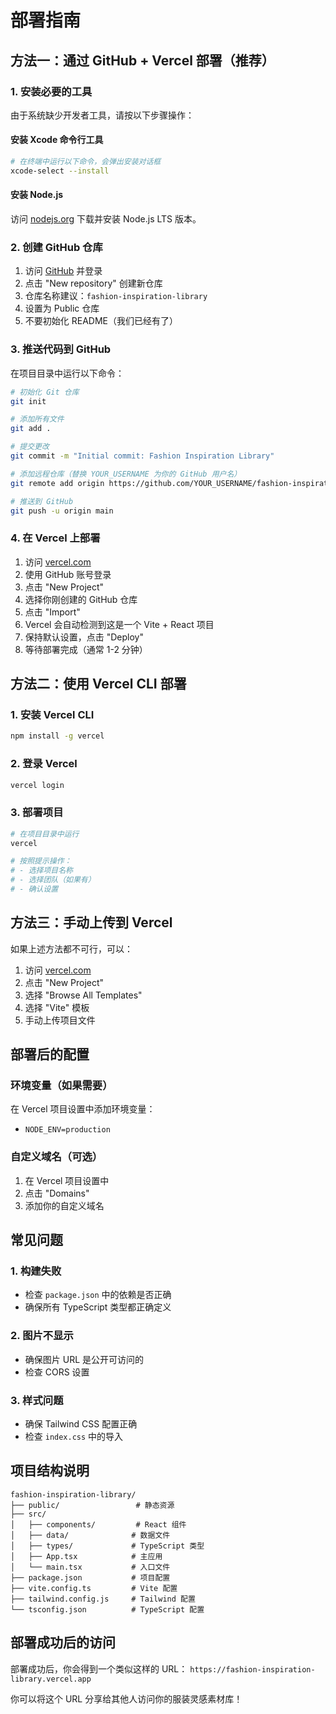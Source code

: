 # 部署指南

## 方法一：通过 GitHub + Vercel 部署（推荐）

### 1. 安装必要的工具

由于系统缺少开发者工具，请按以下步骤操作：

#### 安装 Xcode 命令行工具
```bash
# 在终端中运行以下命令，会弹出安装对话框
xcode-select --install
```

#### 安装 Node.js
访问 [nodejs.org](https://nodejs.org/) 下载并安装 Node.js LTS 版本。

### 2. 创建 GitHub 仓库

1. 访问 [GitHub](https://github.com) 并登录
2. 点击 "New repository" 创建新仓库
3. 仓库名称建议：`fashion-inspiration-library`
4. 设置为 Public 仓库
5. 不要初始化 README（我们已经有了）

### 3. 推送代码到 GitHub

在项目目录中运行以下命令：

```bash
# 初始化 Git 仓库
git init

# 添加所有文件
git add .

# 提交更改
git commit -m "Initial commit: Fashion Inspiration Library"

# 添加远程仓库（替换 YOUR_USERNAME 为你的 GitHub 用户名）
git remote add origin https://github.com/YOUR_USERNAME/fashion-inspiration-library.git

# 推送到 GitHub
git push -u origin main
```

### 4. 在 Vercel 上部署

1. 访问 [vercel.com](https://vercel.com)
2. 使用 GitHub 账号登录
3. 点击 "New Project"
4. 选择你刚创建的 GitHub 仓库
5. 点击 "Import"
6. Vercel 会自动检测到这是一个 Vite + React 项目
7. 保持默认设置，点击 "Deploy"
8. 等待部署完成（通常 1-2 分钟）

## 方法二：使用 Vercel CLI 部署

### 1. 安装 Vercel CLI
```bash
npm install -g vercel
```

### 2. 登录 Vercel
```bash
vercel login
```

### 3. 部署项目
```bash
# 在项目目录中运行
vercel

# 按照提示操作：
# - 选择项目名称
# - 选择团队（如果有）
# - 确认设置
```

## 方法三：手动上传到 Vercel

如果上述方法都不可行，可以：

1. 访问 [vercel.com](https://vercel.com)
2. 点击 "New Project"
3. 选择 "Browse All Templates"
4. 选择 "Vite" 模板
5. 手动上传项目文件

## 部署后的配置

### 环境变量（如果需要）
在 Vercel 项目设置中添加环境变量：
- `NODE_ENV=production`

### 自定义域名（可选）
1. 在 Vercel 项目设置中
2. 点击 "Domains"
3. 添加你的自定义域名

## 常见问题

### 1. 构建失败
- 检查 `package.json` 中的依赖是否正确
- 确保所有 TypeScript 类型都正确定义

### 2. 图片不显示
- 确保图片 URL 是公开可访问的
- 检查 CORS 设置

### 3. 样式问题
- 确保 Tailwind CSS 配置正确
- 检查 `index.css` 中的导入

## 项目结构说明

```
fashion-inspiration-library/
├── public/                 # 静态资源
├── src/
│   ├── components/         # React 组件
│   ├── data/              # 数据文件
│   ├── types/             # TypeScript 类型
│   ├── App.tsx            # 主应用
│   └── main.tsx           # 入口文件
├── package.json           # 项目配置
├── vite.config.ts         # Vite 配置
├── tailwind.config.js     # Tailwind 配置
└── tsconfig.json          # TypeScript 配置
```

## 部署成功后的访问

部署成功后，你会得到一个类似这样的 URL：
`https://fashion-inspiration-library.vercel.app`

你可以将这个 URL 分享给其他人访问你的服装灵感素材库！

